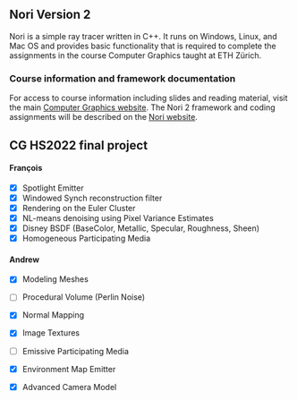 ## Nori Version 2

Nori is a simple ray tracer written in C++. It runs on Windows, Linux, and
Mac OS and provides basic functionality that is required to complete the
assignments in the course Computer Graphics taught at ETH Zürich.

### Course information and framework documentation

For access to course information including slides and reading material, visit the main [Computer Graphics website](https://graphics.ethz.ch/teaching/cg20/home.php). The Nori 2 framework and coding assignments will be described on the [Nori website](https://graphics.ethz.ch/teaching/cg20/nori.php).  
  
## CG HS2022 final project  
#### François  
- [x] Spotlight Emitter  
- [x] Windowed Synch reconstruction filter  
- [x] Rendering on the Euler Cluster  
- [x] NL-means denoising using Pixel Variance Estimates  
- [x] Disney BSDF (BaseColor, Metallic, Specular, Roughness, Sheen)  
- [x] Homogeneous Participating Media  
  
#### Andrew  
- [x] Modeling Meshes  
- [ ] Procedural Volume (Perlin Noise)  
- [x] Normal Mapping  
- [x] Image Textures  
- [ ] Emissive Participating Media
- [x] Environment Map Emitter  
- [x] Advanced Camera Model  
  
